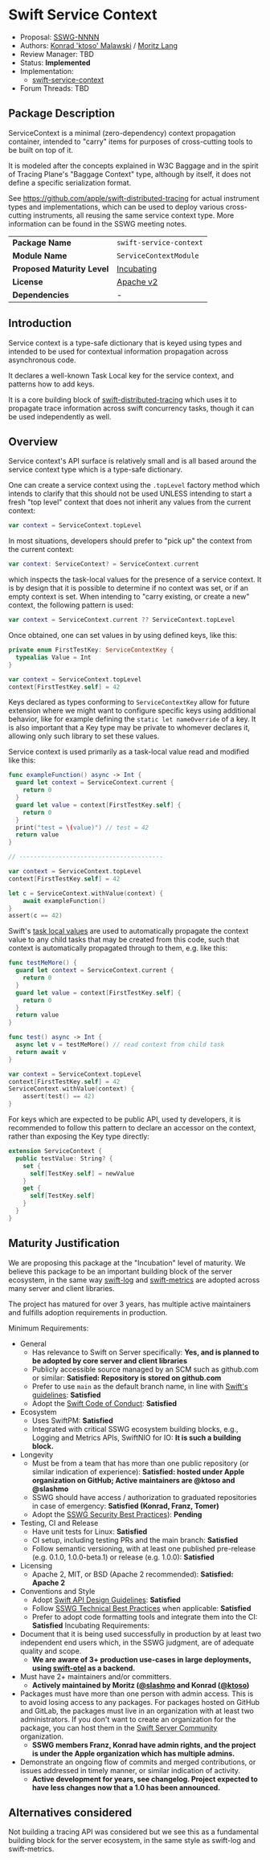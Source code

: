 # Swift Service Context

* Proposal: [SSWG-NNNN](NNNN-service-context.md)
* Authors: [Konrad 'ktoso' Malawski](https://github.com/ktoso) / [Moritz Lang](https://github.com/slashmo)
* Review Manager: TBD
* Status: **Implemented**
* Implementation: 
  * [swift-service-context](https://github.com/apple/swift-service-context)
* Forum Threads: TBD

## Package Description

ServiceContext is a minimal (zero-dependency) context propagation container, intended to "carry" items for purposes of cross-cutting tools to be built on top of it.

It is modeled after the concepts explained in W3C Baggage and in the spirit of Tracing Plane's "Baggage Context" type, although by itself, it does not define a specific serialization format.

See https://github.com/apple/swift-distributed-tracing for actual instrument types and implementations, which can be used to deploy various cross-cutting instruments, all reusing the same service context type. More information can be found in the SSWG meeting notes.

| | |
|--|--|
| **Package Name** | `swift-service-context` |
| **Module Name** | `ServiceContextModule` |
| **Proposed Maturity Level** | [Incubating](https://github.com/swift-server/sswg/blob/main/process/incubation.md#process-diagram) |
| **License** | [Apache v2](https://github.com/apple/swift-distributed-tracing/blob/main/LICENSE.txt) |
| **Dependencies** | - |

## Introduction

Service context is a type-safe dictionary that is keyed using types and intended to be used for contextual information propagation across asynchronous code.

It declares a well-known Task Local key for the service context, and patterns how to add keys. 

It is a core building block of [swift-distributed-tracing](https://github.com/apple/swift-distributed-tracing) which uses it to propagate trace information across swift concurrency tasks, though it can be used independently as well.

## Overview

Service context's API surface is relatively small and is all based around the service context type which is a type-safe dictionary.

One can create a service context using the `.topLevel` factory method which intends to clarify that this should not be used UNLESS intending to start a fresh "top level" context that does not inherit any values from the current context:

```swift
var context = ServiceContext.topLevel
```

In most situations, developers should prefer to "pick up" the context from the current context:

```swift
var context: ServiceContext? = ServiceContext.current
```

which inspects the task-local values for the presence of a service context. It is by design that it is possible to determine if no context was set, or if an empty context is set. When intending to "carry existing, or create a new" context, the following pattern is used:

```swift
var context = ServiceContext.current ?? ServiceContext.topLevel
```

Once obtained, one can set values in by using defined keys, like this:

```swift
private enum FirstTestKey: ServiceContextKey {
  typealias Value = Int
}

var context = ServiceContext.topLevel
context[FirstTestKey.self] = 42
```

Keys declared as types conforming to `ServiceContextKey` allow for future extension where we might want to configure specific keys using additional behavior, like for example defining the `static let nameOverride` of a key. It is also important that a Key type may be private to whomever declares it, allowing only such library to set these values. 

Service context is used primarily as a task-local value read and modified like this:

```swift
func exampleFunction() async -> Int {
  guard let context = ServiceContext.current {
    return 0
  }
  guard let value = context[FirstTestKey.self] {
    return 0
  }
  print("test = \(value)") // test = 42
  return value
}

// ----------------------------------------

var context = ServiceContext.topLevel
context[FirstTestKey.self] = 42

let c = ServiceContext.withValue(context) {
    await exampleFunction()
}
assert(c == 42)
```

Swift's [task local values](https://developer.apple.com/documentation/swift/tasklocal) are used to automatically propagate the context value to any child tasks that may be created from this code, such that context is automatically propagated through to them, e.g. like this:

```swift
func testMeMore() {
  guard let context = ServiceContext.current {
    return 0
  }
  guard let value = context[FirstTestKey.self] {
    return 0
  }
  return value
}

func test() async -> Int {
  async let v = testMeMore() // read context from child task
  return await v
}

var context = ServiceContext.topLevel
context[FirstTestKey.self] = 42
ServiceContext.withValue(context) {
    assert(test() == 42)
}
```

For keys which are expected to be public API, used ty developers, it is recommended to follow this pattern to declare an accessor on the context, rather than exposing the Key type directly:

```swift
extension ServiceContext { 
  public testValue: String? {
    set { 
      self[TestKey.self] = newValue
    }
    get {
      self[TestKey.self]
    }
  }
}
```

## Maturity Justification

We are proposing this package at the "Incubation" level of maturity. We believe this package to be an important building block of the server ecosystem, in the same way [swift-log](https://github.com/apple/swift-log) and [swift-metrics](https://github.com/apple/swift-metrics) are adopted across many server and client libraries.

The project has matured for over 3 years, has multiple active maintainers and fulfills adoption requirements in production.

Minimum Requirements:

* General
  * Has relevance to Swift on Server specifically: **Yes, and is planned to be adopted by core server and client libraries**
  * Publicly accessible source managed by an SCM such as github.com or similar: **Satisfied: Repository is stored on github.com**
  * Prefer to use `main` as the default branch name, in line with [Swift's guidelines](https://forums.swift.org/t/moving-default-branch-to-main/38515): **Satisfied**
  * Adopt the [Swift Code of Conduct](https://swift.org/community/#code-of-conduct): **Satisfied**
* Ecosystem
  * Uses SwiftPM: **Satisfied**
  * Integrated with critical SSWG ecosystem building blocks, e.g., Logging and Metrics APIs, SwiftNIO for IO: **It is such a building block.**
* Longevity
  * Must be from a team that has more than one public repository (or similar indication of experience): **Satisfied: hosted under Apple organization on GitHub; Active maintainers are @ktoso and @slashmo**
  * SSWG should have access / authorization to graduated repositories in case of emergency: **Satisfied (Konrad, Franz, Tomer)**
  * Adopt the [SSWG Security Best Practices](../security/README.md)): **Pending**
* Testing, CI and Release
  * Have unit tests for Linux: **Satisfied**
  * CI setup, including testing PRs and the main branch: **Satisfied**
  * Follow semantic versioning, with at least one published pre-release (e.g. 0.1.0, 1.0.0-beta.1) or release (e.g. 1.0.0): **Satisfied**
* Licensing
  * Apache 2, MIT, or BSD (Apache 2 recommended): **Satisfied: Apache 2**
* Conventions and Style
  * Adopt [Swift API Design Guidelines](https://swift.org/documentation/api-design-guidelines/): **Satisfied**
  * Follow [SSWG Technical Best Practices](#technical-best-practices) when applicable: **Satisfied**
  * Prefer to adopt code formatting tools and integrate them into the CI: **Satisfied**
Incubating Requirements:
* Document that it is being used successfully in production by at least two independent end users which, in the SSWG judgment, are of adequate quality and scope.
  * **We are aware of 3+ production use-cases in large deployments, using [swift-otel](https://github.com/slashmo/swift-otel) as a backend.**
* Must have 2+ maintainers and/or committers. 
  * **Actively maintained by Moritz ([@slashmo](https://github.com/slashmo) and Konrad ([@ktoso](https://github.com/ktoso))**
* Packages must have more than one person with admin access. This is to avoid losing access to any packages. For packages hosted on GitHub and GitLab, the packages must live in an organization with at least two administrators. If you don't want to create an organization for the package, you can host them in the [Swift Server Community](https://github.com/swift-server-community) organization.
  * **SSWG members Franz, Konrad have admin rights, and the project is under the Apple organization which has multiple admins.**
* Demonstrate an ongoing flow of commits and merged contributions, or issues addressed in timely manner, or similar indication of activity.
  * **Active development for years, see changelog. Project expected to have less changes now that a 1.0 has been announced.**

## Alternatives considered

Not building a tracing API was considered but we see this as a fundamental building block for the server ecosystem, in the same style as swift-log and swift-metrics. 
